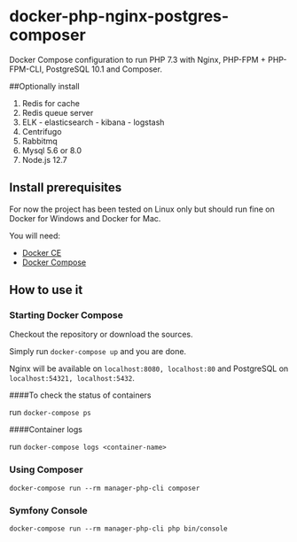 # docker-php-nginx-postgres-composer
Docker Compose configuration to run PHP 7.3 with Nginx, PHP-FPM + PHP-FPM-CLI, PostgreSQL 10.1 and Composer.

##Optionally install 

1) Redis for cache
2) Redis queue server 
3) ELK - elasticsearch - kibana - logstash
4) Centrifugo
5) Rabbitmq
6) Mysql 5.6 or 8.0
7) Node.js 12.7

## Install prerequisites

For now the project has been tested on Linux only but should run fine on Docker for Windows and Docker for Mac.

You will need:

* [Docker CE](https://docs.docker.com/engine/installation/)
* [Docker Compose](https://docs.docker.com/compose/install)

## How to use it

### Starting Docker Compose

Checkout the repository or download the sources.

Simply run `docker-compose up` and you are done.

Nginx will be available on `localhost:8080, localhost:80` and PostgreSQL on `localhost:54321, localhost:5432`.

####To check the status of containers

run `docker-compose ps`

####Container logs

run `docker-compose logs <container-name>`

### Using Composer

`docker-compose run --rm manager-php-cli composer`

### Symfony Console

`docker-compose run --rm manager-php-cli php bin/console`
